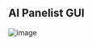 ## AI Panelist GUI

![image](https://cdn.discordapp.com/attachments/1286058300580040727/1287970735876476960/image.png?ex=66f37bb8&is=66f22a38&hm=34758258f4111d951171b27c1a1fe4f71724f57ee0372bc652fd8a3ef7731572&)
